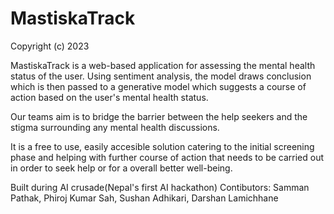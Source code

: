 # MastiskaTrack
Copyright (c) 2023 

MastiskaTrack is a web-based application for assessing the mental health status of the user. Using sentiment analysis, the model draws 
conclusion which is then passed to a generative model which suggests a course of action based on the user's mental health status.

Our teams aim is to bridge the barrier between the help seekers and the stigma surrounding any mental health discussions.

It is a free to use, easily accesible solution catering to the initial screening phase and helping with further course of action
that needs to be carried out in order to seek help or for a overall better well-being.

Built during AI crusade(Nepal's first AI hackathon)
Contibutors: Samman Pathak, Phiroj Kumar Sah, Sushan Adhikari, Darshan Lamichhane
<a src="github.com/phirojshah"/>
